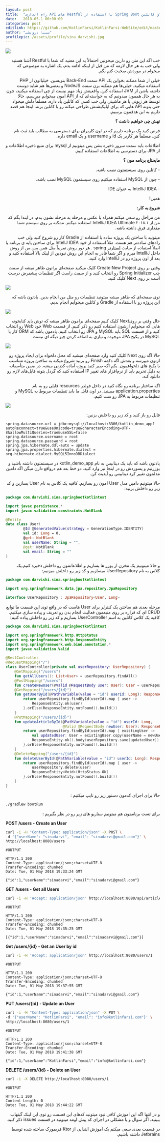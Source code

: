 ```yaml
---
layout: post
title:  "راه اندازی API های Restful با استفاده از Spring Boot و کاتلین"
date:   2018-05-1 00:00:00
categories: post
editlink: https://github.com/KotlinFarsi/KotlinFarsi-WebSite/edit/master/_posts/2018-5-01-running-restful-app-with-spring-boot-and-kotlin/2018-5-01-running-restful-app-with-spring-boot-and-kotlin.md
author: "سینا درویشی"
profilepic: /assets/profile/sina_darvishi.jpg
---
```


<p style="width: calc(100% + 60px);">
<img src="\assets\img\posts\2018-5-1-running-restful-app-with-spring-boot-and-kotlin\kotlin-spring-boot-restful-web-service.jpg" />
</p>

<div dir="rtl" markdown="1">

خب اگه این متن رو دارین میخونین احتمالاً به این معنیه که شما با Restful آشنا هستید ولی خب به هر حال لازمه که من قبل از اینکه ادامه بدم، یک اشاره به موضوعی که میخوام در موردش صحبت کنم بگم.

خیلی از شما ممکنه بخواین یک API سمت Back-End بنویسین. خیلیاتون از PHP استفاده میکنید. خیلی‌ها هم ممکنه برن سمت NodeJS و بعضی‌ها هم شاید دوست داشته باشن از JVM استفاده کنن. واقعیتش زیاد مهم نیست از چی استفاده میکنید، چون به هر حال هممون میدونیم که به خواسته‌ای که از API امون میخوایم میرسیم، حالا توسط هر زبونی یا هر ماشینی ولی خب کسی که کاتلین یاد داره، مسلماً دلش میخواد حتی بتونه API هایی که برای اپلیکیشنش طراحی میکنه رو با کاتلین بزنه. اینجا هم قصد داریم به این هدفمون برسیم.

**تهش چی خواهیم داشت ؟**

فرض کنید یک برنامه داریم که در اون کاربران برای دسترسی به مطالب باید ثبت نام کنن. مسلماً هر کاربر یک id و username و یک email داره.

اطلاعات باید سمت سرور ذخیره بشن پس میتونیم از mysql برای منبع ذخیره اطلاعات و از JPA برای دسترسی به اطلاعات استفاده کنیم.

**مایحتاج برنامه مون ؟**

\- کاتلین روی سیستمتون نصب باشه.

\- چون از MySQL استفاده میکنیم روی سیستمون MySQL نصب باشه.

\- IntelliJ IDEA به عنوان IDE

همین!

**شروع به کار:**

من مراحل رو سعی میکنم همراه با عکس و مرحله به مرحله نشون بدم. در ابتدا بگم که من از IntelliJ IDEA Ultimate ۲۰۱۸.۱ استفاده میکنم. ممکنه بر روی سیستم شما مقداری فرق داشته باشه.

میتونید با ساختن یک پروژه ساده با استفاده از Gradle کار رو شروع کنید ولی خب راه‌های ساده‌تر هم هست. مثلاً استفاده از خود IntellJ IDEA برای ساختن پایه ی برنامه یا اصلاً استفاده از سایت [استارتر](http://start.spring.io/) spring . هر دور روش تقریباً مثل همن پس من از روش داخل IntelliJ میرم و اگر شما قادر به انجام این روش نبودین از لینک بالا استفاده کنید و بعد از اون پروژه رو در IntelliJ وارد کنید.

وقتی بر روی Create New Project کلیک میکنید صفحه‌ای براتون ظاهر میشه از سمت چپ Spring Initializer رو انتخاب کنید و از سمت راست اگر تنظیمات پیشفرض درست است بر روی Next کلیک کنید.

</div>

<p style="width: calc(100% + 60px);">
<img src="\assets\img\posts\2018-5-1-running-restful-app-with-spring-boot-and-kotlin\new-project.png" />
</p>

<div dir="rtl" markdown="1">

توی صفحه‌ای که ظاهر میشه میتونید تنظیمات رو مثل من انجام بدین. یادتون باشه که این پروژه رو با استفاده از Gradle و کاتلین میخوایم انجام بدیم.

</div>

<p style="width: calc(100% + 60px);">
<img src="\assets\img\posts\2018-5-1-running-restful-app-with-spring-boot-and-kotlin\new-project2.png" />
</p>

<div dir="rtl" markdown="1">

حال وقتی بر رویNext کلیک کنیم صفحه‌ای برامون ظاهر میشه که توش باید کتابخونه هایی که میخوایم ازشون استفاده کنیم رو ذکر کنیم. از قسمت Web خود Web رو انتخاب کنید و از قسمت SQL باید MySQL و JPA رو انتخاب کنیم. یادمون باشه که ORM کار با MySQL در پکیج JPA موجوده و نیازی به اضافه کردن چیز دیگه ای نیست.

</div>

<p style="width: calc(100% + 60px);">
<img src="\assets\img\posts\2018-5-1-running-restful-app-with-spring-boot-and-kotlin\new-project3.png" />
</p>


<div dir="rtl" markdown="1">

حالا اگه روی Next کلیک کنید وارد صفحه‌ای میشید که محل دلخواه برای ایجاد پروژه رو ازتون میپرسه و بعدش اگه دکمه Finish رو بزنید شروع میکنه به ساختن پروژه متناسب با پکیج های دلخواهمون. یکم اگه صبر کنید پروژه آماده کدزنی میشه. در ضمن متأسفانه به دلیل تحریم باید از نرم‌افزار های تغییر IP استفاده کنید که گردل بتونه فایل‌های لازم رو دانلود کنه.

اگه ساختار برنامه رو نگاه کنید در داخل فولدر resources فایلی رو به نام application.properties میبینید. در اون فایل ما باید تنظیمات مربوط به MySQL و تنظیمات مربوط ‌به JPA رو ست کنیم.

</div>

<p style="width: calc(100% + 60px);">
<img src="\assets\img\posts\2018-5-1-running-restful-app-with-spring-boot-and-kotlin\tree.png" />
</p>

<div dir="rtl" markdown="1">

فایل رو باز کنید و کد زیر رو داخلش بزنین:

</div>

```properties
spring.datasource.url = jdbc:mysql://localhost:3306/kotlin_demo_app?autoReconnect=true&useUnicode=true&characterEncoding=UTF-8&allowMultiQueries=true&useSSL=false
spring.datasource.username = root
spring.datasource.password = root
spring.jpa.hibernate.ddl-auto = update
spring.jpa.properties.hibernate.dialect = org.hibernate.dialect.MySQL5InnoDBDialect
```

<div dir="rtl" markdown="1">

یادتون باشه که باید یک دیتابیس به نام kotlin_demo_app در سیستمتون داشته باشید و یوزرنیم و پسوردش رو در اینجا نیز وارد کنید. دو خط بعد هم درواقع دارن میگن اگه دامین مدلمون تغییر کرد دیتابیس رو آپدیت کن.

حالا میتونیم دامین مدل User امون رو بسازیم. کافیه یک کلاس به نام User بسازین و کد زیر رو داخلش بزنید:

</div>

```kotlin
package com.darvishi.sina.springbootkotlintest

import javax.persistence.*
import javax.validation.constraints.NotBlank

@Entity
data class User(
        @Id @GeneratedValue(strategy = GenerationType.IDENTITY)
        val id: Long = 0,
        @get: NotBlank
        val userName: String = "",
        @get: NotBlank
        val email: String = ""
)
```

<div dir="rtl" markdown="1">

و حالا میتونیم یک مخزن از یوزر ها بسازیم و اطلاعاتمون رو داخلش ذخیره کنیم.یک کلاس به نام UserRepository میسازیم و کد زیر رو داخلش میزنیم:

</div>

```kotlin
package com.darvishi.sina.springbootkotlintest

import org.springframework.data.jpa.repository.JpaRepository

interface UserRepository : JpaRepository<User, Long>
```

<div dir="rtl" markdown="1">

مرحله بعدی هم ساختن یک کنترلر برای User هاست که در واقع توی این قسمت ما توابع CRUD ای که قراره بر روی منبعمون فعالیت انجام بدن رو تعریف و پیاده سازی میکنیم. کافیه یک کلاس کاتلین به اسم UserController بسازیم و کد زیر رو داخلش پیاده کنیم:

</div>

```kotlin
package com.darvishi.sina.springbootkotlintest

import org.springframework.http.HttpStatus
import org.springframework.http.ResponseEntity
import org.springframework.web.bind.annotation.*
import javax.validation.Valid

@RestController
@RequestMapping("/")
class UserController(private val userRepository: UserRepository) {
    @GetMapping("/users")
    fun getAllUsers(): List<User> = userRepository.findAll()
    @PostMapping("/users")
    fun createNewUser(@Valid @RequestBody user: User): User = userRepository.save(user)
    @GetMapping("/users/{id}")
    fun getUserById(@PathVariable(value = "id") userId: Long): ResponseEntity<User>{
        return userRepository.findById(userId).map { user ->
            ResponseEntity.ok(user)
        }.orElse(ResponseEntity.notFound().build())
    }
    @PutMapping("/users/{id}")
    fun updateArticleById(@PathVariable(value = "id") userId: Long,
                          @Valid @RequestBody newUser: User): ResponseEntity<User>{
        return userRepository.findById(userId).map { existingUser ->
            val updatedUser: User = existingUser.copy(userName = newUser.userName, email = newUser.email)
            ResponseEntity.ok().body(userRepository.save(updatedUser))
        }.orElse(ResponseEntity.notFound().build())
    }
    @DeleteMapping("/users/{id}")
    fun deleteUserById(@PathVariable(value = "id") userId: Long): ResponseEntity<Void> {
        return userRepository.findById(userId).map { user ->
            userRepository.delete(user)
            ResponseEntity<Void>(HttpStatus.OK)
        }.orElse(ResponseEntity.notFound().build())
    }
}
```

<div dir="rtl" markdown="1">

حالا برای اجرای کدمون دستور زیر رو تایپ میکنیم : 

</div>

```bash
./gradlew bootRun
```

<div dir="rtl" markdown="1">

برای تست برناممون هم میتونیم سناریو های زیر رو در نظر بگیریم :

</div>

**POST /users - Create an User**

```bash
curl -i -H "Content-Type: application/json" -X POST \
-d '{"userName": "sinadarvi", "email": "sinadarvi@gmail.com"}' \
http://localhost:8080/users
```

```
#OUTPUT

HTTP/1.1 200 
Content-Type: application/json;charset=UTF-8
Transfer-Encoding: chunked
Date: Tue, 01 May 2018 19:33:24 GMT

{"id":1,"userName":"sinadarvi","email":"sinadarvi@gmail.com"}
```



**GET /users - Get all Users**

```bash
curl -i -H 'Accept: application/json' http://localhost:8080/api/articles
```

```
#OUTPUT

HTTP/1.1 200 
Content-Type: application/json;charset=UTF-8
Transfer-Encoding: chunked
Date: Tue, 01 May 2018 19:35:25 GMT

[{"id":1,"userName":"sinadarvi","email":"sinadarvi@gmail.com"}]
```



**Get /users/{id} - Get an User by id**

```bash
curl -i -H 'Accept: application/json' http://localhost:8080/users/1
```

```
#OUTPUT

HTTP/1.1 200 
Content-Type: application/json;charset=UTF-8
Transfer-Encoding: chunked
Date: Tue, 01 May 2018 19:37:55 GMT

{"id":1,"userName":"sinadarvi","email":"sinadarvi@gmail.com"}
```



**PUT /users/{id} - Update an User**

```bash
curl -i -H "Content-Type: application/json" -X PUT \
-d '{"userName": "KotlinFarsi", "email": "info@kotlinfarsi.com"}' \
http://localhost:8080/users/1
```

```
#OUTPUT

HTTP/1.1 200 
Content-Type: application/json;charset=UTF-8
Transfer-Encoding: chunked
Date: Tue, 01 May 2018 19:41:38 GMT

{"id":1,"userName":"KotlinFarsi","email":"info@kotlinfarsi.com"}
```



**DELETE /users/{id} - Delete an User**

```bash
curl -i -X DELETE http://localhost:8080/users/1   
```

```
#OUTPUT

HTTP/1.1 200 
Content-Length: 0
Date: Tue, 01 May 2018 19:44:22 GMT
```

<div dir="rtl" markdown="1">

و در انتها اگه این اموزش کافی نبود میتونید کدهای این قسمت رو توی این لینک گیتهاب ببینید. اگر سوال و یا مشکلی در اجرای کد پیش اومد میتونید در قسمت issues ذکر کنید.

در قسمت بعدی سعی میکنم یک آموزش ابتدایی از Ktor فریمورک ساخته شده توسط Jetbrains داشته باشیم.

</div>
